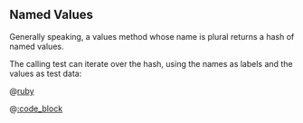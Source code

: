 ## Named Values

Generally speaking, a values method whose name is plural returns a hash of named values.

The calling test can iterate over the hash, using the names as labels and the values as test data:

@[ruby](example.rb)

@[:code_block](output.txt)

